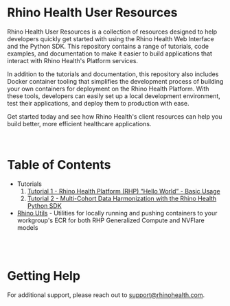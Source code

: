 # Rhino Health User Resources
Rhino Health User Resources is a collection of resources designed to help developers quickly get started with using the Rhino Health Web Interface and the Python SDK. This repository contains a range of tutorials, code examples, and documentation to make it easier to build applications that interact with Rhino Health's Platform services.

In addition to the tutorials and documentation, this repository also includes Docker container tooling that simplifies the development process of building your own containers for deployment on the Rhino Health Platform. With these tools, developers can easily set up a local development environment, test their applications, and deploy them to production with ease.

Get started today and see how Rhino Health's client resources can help you build better, more efficient healthcare applications.

<br>

# Table of Contents
- Tutorials
    1. [Tutorial 1 -  Rhino Health Platform (RHP) “Hello World” - Basic Usage](./tutorials/tutorial_1/README.md)
    2. [Tutorial 2 -  Multi-Cohort Data Harmonization with the Rhino Health Python SDK](./tutorials/tutorial_2/README.md)
- [Rhino Utils](./rhino-utils/README.md) - Utilities for locally running and pushing containers to your workgroup's ECR for both RHP Generalized Compute and NVFlare models

<br><br>

# Getting Help
For additional support, please reach out to [support@rhinohealth.com](mailto:support@rhinohealth.com).
